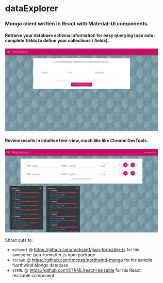 # dataExplorer

### Mongo client written in React with Material-UI components.
 
#### Retrieve your database schema information for easy querying (use auto-complete fields to define your collections / fields).  

![schemaSetup png](./schemaSetup.png)

#### Review results in intuitive tree-view, much like like Chrome DevTools.

![dataExplorer png](./dataExplorer.png)

Shout outs to:
 - `mohsen1` @ https://github.com/mohsen1/json-formatter-js for his awesome json-formatter-js npm package 
 - `tmcnab` @ https://github.com/tmcnab/northwind-mongo for his sample Northwind Mongo database
 - `STRML` @ https://github.com/STRML/react-resizable for his React resizable component